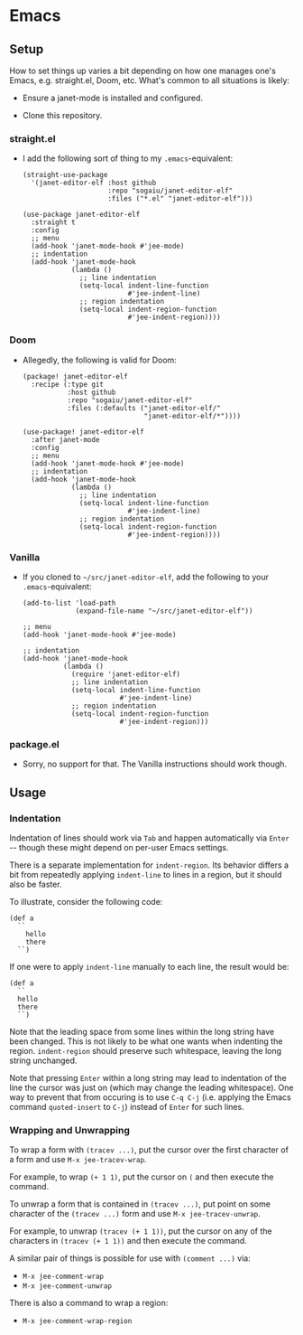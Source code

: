 # Emacs

## Setup

How to set things up varies a bit depending on how one manages one's
Emacs, e.g. straight.el, Doom, etc.  What's common to all situations
is likely:

* Ensure a janet-mode is installed and configured.

* Clone this repository.

### straight.el

* I add the following sort of thing to my `.emacs`-equivalent:
    ```
    (straight-use-package
      '(janet-editor-elf :host github
                         :repo "sogaiu/janet-editor-elf"
                         :files ("*.el" "janet-editor-elf")))

    (use-package janet-editor-elf
      :straight t
      :config
      ;; menu
      (add-hook 'janet-mode-hook #'jee-mode)
      ;; indentation
      (add-hook 'janet-mode-hook
                (lambda ()
                  ;; line indentation
                  (setq-local indent-line-function
                              #'jee-indent-line)
                  ;; region indentation
                  (setq-local indent-region-function
                              #'jee-indent-region))))
    ```

### Doom

* Allegedly, the following is valid for Doom:
    ```
    (package! janet-editor-elf
      :recipe (:type git
               :host github
               :repo "sogaiu/janet-editor-elf"
               :files (:defaults ("janet-editor-elf/"
                                  "janet-editor-elf/*"))))

    (use-package! janet-editor-elf
      :after janet-mode
      :config
      ;; menu
      (add-hook 'janet-mode-hook #'jee-mode)
      ;; indentation
      (add-hook 'janet-mode-hook
                (lambda ()
                  ;; line indentation
                  (setq-local indent-line-function
                              #'jee-indent-line)
                  ;; region indentation
                  (setq-local indent-region-function
                              #'jee-indent-region))))
    ```

### Vanilla

* If you cloned to `~/src/janet-editor-elf`, add the following to your
  `.emacs`-equivalent:
    ```
    (add-to-list 'load-path
                 (expand-file-name "~/src/janet-editor-elf"))

    ;; menu
    (add-hook 'janet-mode-hook #'jee-mode)

    ;; indentation
    (add-hook 'janet-mode-hook
              (lambda ()
                (require 'janet-editor-elf)
                ;; line indentation
                (setq-local indent-line-function
                            #'jee-indent-line)
                ;; region indentation
                (setq-local indent-region-function
                            #'jee-indent-region)))
    ```

### package.el

* Sorry, no support for that.  The Vanilla instructions should work
  though.

## Usage

### Indentation

Indentation of lines should work via `Tab` and happen automatically
via `Enter` -- though these might depend on per-user Emacs settings.

There is a separate implementation for `indent-region`.  Its behavior
differs a bit from repeatedly applying `indent-line` to lines in a
region, but it should also be faster.

To illustrate, consider the following code:

```
(def a
  ``
    hello
    there
  ``)
```

If one were to apply `indent-line` manually to each line, the result
would be:

```
(def a
  ``
  hello
  there
  ``)
```

Note that the leading space from some lines within the long string
have been changed.  This is not likely to be what one wants when
indenting the region.  `indent-region` should preserve such whitespace,
leaving the long string unchanged.

Note that pressing `Enter` within a long string may lead to
indentation of the line the cursor was just on (which may change the
leading whitespace).  One way to prevent that from occuring is to use
`C-q C-j` (i.e. applying the Emacs command `quoted-insert` to `C-j`)
instead of `Enter` for such lines.

### Wrapping and Unwrapping

To wrap a form with `(tracev ...)`, put the cursor over the first
character of a form and use `M-x jee-tracev-wrap`.

For example, to wrap `(+ 1 1)`, put the cursor on `(` and then execute
the command.

To unwrap a form that is contained in `(tracev ...)`, put point on
some character of the `(tracev ...)` form and use `M-x
jee-tracev-unwrap`.

For example, to unwrap `(tracev (+ 1 1))`, put the cursor on any of
the characters in `(tracev (+ 1 1))` and then execute the command.

A similar pair of things is possible for use with `(comment ...)` via:

* `M-x jee-comment-wrap`
* `M-x jee-comment-unwrap`

There is also a command to wrap a region:

* `M-x jee-comment-wrap-region`
